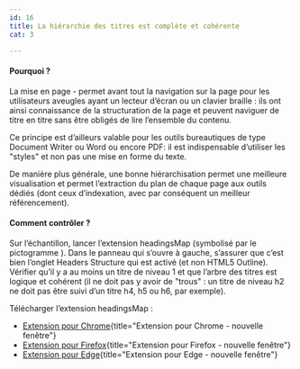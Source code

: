 ```yaml
---
id: 16
title: La hiérarchie des titres est complète et cohérente
cat: 3

---
```


#### Pourquoi ?

La mise en page - permet avant tout la navigation sur la page pour les utilisateurs aveugles ayant un lecteur d’écran ou un clavier braille : ils ont ainsi connaissance de la structuration de la page et peuvent naviguer de titre en titre sans être obligés de lire l’ensemble du contenu. 

Ce principe est d’ailleurs valable pour les outils bureautiques de type Document Writer ou Word ou encore PDF: il est indispensable d’utiliser les "styles" et non pas une mise en forme du texte. 

De manière plus générale, une bonne hiérarchisation permet une meilleure visualisation et permet l’extraction du plan de chaque page aux outils dédiés (dont ceux d’indexation, avec par conséquent un meilleur référencement).

#### Comment contrôler ?

Sur l’échantillon, lancer l’extension headingsMap (symbolisé par le pictogramme <h/>). Dans le panneau qui s’ouvre à gauche, s’assurer que c’est bien l’onglet Headers Structure qui est activé (et non HTML5 Outline). Vérifier qu’il y a au moins un titre de niveau 1 et que l’arbre des titres est logique et cohérent (il ne doit pas y avoir de "trous" : un titre de niveau h2 ne doit pas être suivi d’un titre h4, h5 ou h6, par exemple).

Télécharger l’extension headingsMap :
* [Extension pour Chrome](https://chrome.google.com/webstore/detail/headingsmap/flbjommegcjonpdmenkdiocclhjacmbi){title="Extension pour Chrome - nouvelle fenêtre"}
* [Extension pour Firefox](https://addons.mozilla.org/fr/firefox/addon/headingsmap/){title="Extension pour Firefox - nouvelle fenêtre"}
* [Extension pour Edge](https://microsoftedge.microsoft.com/addons/detail/headingsmap/bokekiiaddinealohkmhjcgfanndmcgo){title="Extension pour Edge - nouvelle fenêtre"}
